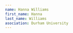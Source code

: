 ```yaml
---
name: Hanna Williams
first_name: Hanna 
last_name: Williams
asociation: Durham University
---
```


 